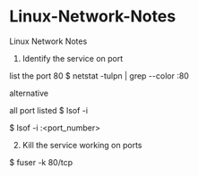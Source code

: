 # Linux-Network-Notes
Linux Network Notes

1. Identify the service on port

list the port 80
$ netstat -tulpn | grep --color :80

alternative

all port listed
$ lsof -i 

$ lsof -i :<port_number>

2. Kill the service working on ports

$ fuser -k 80/tcp
